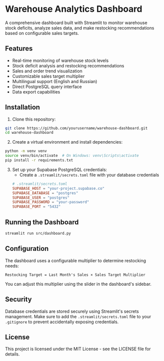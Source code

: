 # Warehouse Analytics Dashboard

A comprehensive dashboard built with Streamlit to monitor warehouse stock deficits, analyze sales data, and make restocking recommendations based on configurable sales targets.

## Features

- Real-time monitoring of warehouse stock levels
- Stock deficit analysis and restocking recommendations
- Sales and order trend visualization
- Customizable sales target multiplier
- Multilingual support (English and Russian)
- Direct PostgreSQL query interface
- Data export capabilities

## Installation

1. Clone this repository:
```bash
git clone https://github.com/yourusername/warehouse-dashboard.git
cd warehouse-dashboard
```

2. Create a virtual environment and install dependencies:
```bash
python -m venv venv
source venv/bin/activate  # On Windows: venv\Scripts\activate
pip install -r requirements.txt
```

3. Set up your Supabase PostgreSQL credentials:
   - Create a `.streamlit/secrets.toml` file with your database credentials
   ```toml
   # .streamlit/secrets.toml
   SUPABASE_HOST = "your-project.supabase.co"
   SUPABASE_DATABASE = "postgres"
   SUPABASE_USER = "postgres"
   SUPABASE_PASSWORD = "your-password"
   SUPABASE_PORT = "5432"
   ```

## Running the Dashboard

```bash
streamlit run src/dashboard.py
```

## Configuration

The dashboard uses a configurable multiplier to determine restocking needs:

```
Restocking Target = Last Month's Sales × Sales Target Multiplier
```

You can adjust this multiplier using the slider in the dashboard's sidebar.

## Security

Database credentials are stored securely using Streamlit's secrets management. Make sure to add the `.streamlit/secrets.toml` file to your `.gitignore` to prevent accidentally exposing credentials.

## License

This project is licensed under the MIT License - see the LICENSE file for details. 